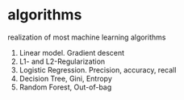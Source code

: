 # algorithms
realization of most machine learning algorithms


1. Linear model. Gradient descent
2. L1- and L2-Regularization
3. Logistic Regression. Precision, accuracy, recall
4. Decision Tree, Gini, Entropy
5. Random Forest, Out-of-bag
